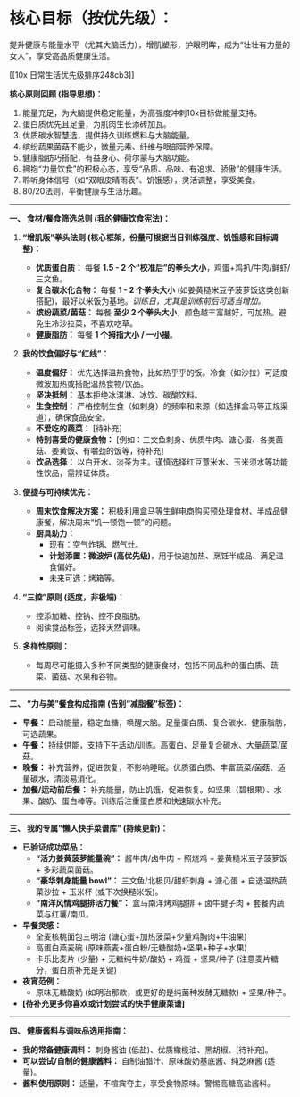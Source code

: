 # **核心目标（按优先级）：**
提升健康与能量水平（尤其大脑活力），增肌塑形，护眼明眸，成为“壮壮有力量的女人”，享受高品质健康生活。

[[10x 日常生活优先级排序248cb3]] 



**核心原则回顾 (指导思想)：**

1.  能量充足，为大脑提供稳定能量，为高强度冲刺10x目标做能量支持。
2.  蛋白质优先且足量，为肌肉生长添砖加瓦。
3.  优质碳水智慧选，提供持久训练燃料与大脑能量。
4.  缤纷蔬果菌菇不能少，微量元素、纤维与眼部营养保障。
5.  健康脂肪巧搭配，有益身心、荷尔蒙与大脑功能。
6.  拥抱“力量饮食”的积极心态，享受“品质、品味、有追求、骄傲”的健康生活。
7.  聆听身体信号（如“双眼皮晴雨表”、饥饿感），灵活调整，享受美食。
8.  80/20法则，平衡健康与生活乐趣。

---

**一、 食材/餐食筛选总则 (我的健康饮食宪法)：**

1.  **“增肌版”拳头法则 (核心框架，份量可根据当日训练强度、饥饿感和目标调整)：**
    *   **优质蛋白质：** 每餐 **1.5 - 2 个“校准后”的拳头大小**，鸡蛋+鸡扒/牛肉/鲜虾/三文鱼。
    *   **复合碳水化合物：** 每餐 **1 - 2 个拳头大小** (如姜黄糙米豆子菠萝饭这类创新搭配)，最好以米饭为基地。*训练日，尤其是训练前后可适当增加。*
    *   **缤纷蔬菜/菌菇：** 每餐 **至少 2 个拳头大小**，颜色越丰富越好，可加热。避免生冷沙拉菜，不喜欢吃草。
    *   **健康脂肪：** 每餐 **1 个拇指大小 / 一小撮**。

2.  **我的饮食偏好与“红线”：**
    *   **温度偏好：** 优先选择温热食物，比如热乎乎的饭。冷食（如沙拉）可适度微波加热或搭配温热食物/饮品。
    *   **坚决抵制：** 基本拒绝冰淇淋、冰饮、碳酸饮料。
    *   **生食控制：** 严格控制生食（如刺身）的频率和来源（如选择盒马等正规渠道），确保食品安全。
    *   **不爱吃的蔬菜：** [待补充]
    *   **特别喜爱的健康食物：** [例如：三文鱼刺身、优质牛肉、溏心蛋、各类菌菇、姜黄饭、有嚼劲的饭等，待补充]
    *   **饮品选择：** 以白开水、淡茶为主。谨慎选择红豆薏米水、玉米须水等功能性饮品，需辨证体质。

3.  **便捷与可持续优先：**
    *   **周末饮食解决方案：** 积极利用盒马等生鲜电商购买预处理食材、半成品健康餐，解决周末“饥一顿饱一顿”的问题。
    *   **厨具助力：**
        *   现有：空气炸锅、燃气灶。
        *   **计划添置：微波炉 (高优先级)**，用于快速加热、烹饪半成品、满足温食偏好。
        *   未来可选：烤箱等。

4.  **“三控”原则 (适度，非极端)：**
    *   控添加糖、控钠、控不良脂肪。
    *   阅读食品标签，选择天然调味。

5.  **多样性原则：**
    *   每周尽可能摄入多种不同类型的健康食材，包括不同品种的蛋白质、蔬菜、菌菇、水果和谷物。

---

**二、 “力与美”餐食构成指南 (告别“减脂餐”标签)：**

*   **早餐：** 启动能量，稳定血糖，唤醒大脑。足量蛋白质、复合碳水、健康脂肪，可选蔬果。
*   **午餐：** 持续供能，支持下午活动/训练。高蛋白、足量复合碳水、大量蔬菜/菌菇。
*   **晚餐：** 补充营养，促进恢复，不影响睡眠。优质蛋白质、丰富蔬菜/菌菇、适量碳水，清淡易消化。
*   **加餐/运动前后餐：** 补充能量，防止饥饿，促进恢复。如坚果（碧根果）、水果、酸奶、蛋白棒等。训练后注重蛋白质和快速碳水补充。

---

**三、 我的专属“懒人快手菜谱库” (持续更新)：**

*   **已验证成功菜品：**
    *   **“活力姜黄菠萝能量碗”：** 酱牛肉/卤牛肉 + 照烧鸡 + 姜黄糙米豆子菠萝饭 + 多彩蔬菜菌菇。
    *   **“豪华刺身能量 bowl”：** 三文鱼/北极贝/甜虾刺身 + 溏心蛋 + 自选温热蔬菜沙拉 + 玉米杯 (或下次换糙米饭)。
    *   **“南洋风情鸡腿排活力餐”：** 盒马南洋烤鸡腿排 + 卤牛腱子肉 + 套餐内蔬菜与红薯/南瓜。
*   **早餐灵感：**
    *   全麦核桃面包三明治 (溏心蛋+加热菠菜+少量鸡胸肉+牛油果)
    *   高蛋白燕麦碗 (原味燕麦+蛋白粉/无糖酸奶+坚果+种子+水果)
    *   卡乐比麦片 (少量) + 无糖纯牛奶/酸奶 + 鸡蛋 + 坚果/种子 (注意麦片糖分，蛋白质补充是关键)
*   **夜宵范例：**
    *   原味无糖酸奶 (如明治那款，或更好的是纯菌种发酵无糖款) + 坚果/种子。
*   **[待补充更多你喜欢或计划尝试的快手健康菜谱]**

---

**四、 健康酱料与调味品选用指南：**

*   **我的常备健康调料：** 刺身酱油 (低盐)、优质橄榄油、黑胡椒、[待补充]。
*   **可以尝试/自制的健康酱料：** 自制油醋汁、原味酸奶基底酱、纯芝麻酱 (适量)。
*   **酱料使用原则：** 适量，不喧宾夺主，享受食物原味。警惕高糖高盐酱料。